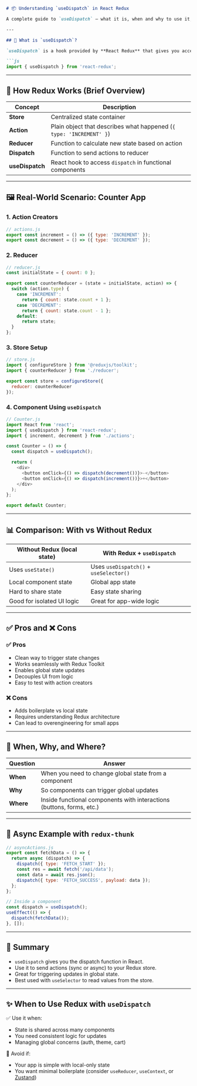 
```markdown
# 📦 Understanding `useDispatch` in React Redux

A complete guide to `useDispatch` — what it is, when and why to use it, and how it fits into the Redux ecosystem.

---

## 🧠 What is `useDispatch`?

`useDispatch` is a hook provided by **React Redux** that gives you access to the **dispatch function** from the Redux store. This allows your component to **send actions** to the store, triggering reducers to update global state.

```js
import { useDispatch } from 'react-redux';
```

---

## 🔧 How Redux Works (Brief Overview)

| Concept       | Description |
|--------------|-------------|
| **Store**     | Centralized state container |
| **Action**    | Plain object that describes what happened (`{ type: 'INCREMENT' }`) |
| **Reducer**   | Function to calculate new state based on action |
| **Dispatch**  | Function to send actions to reducer |
| **useDispatch** | React hook to access `dispatch` in functional components |

---

## 🖼 Real-World Scenario: Counter App

### 1. Action Creators

```js
// actions.js
export const increment = () => ({ type: 'INCREMENT' });
export const decrement = () => ({ type: 'DECREMENT' });
```

### 2. Reducer

```js
// reducer.js
const initialState = { count: 0 };

export const counterReducer = (state = initialState, action) => {
  switch (action.type) {
    case 'INCREMENT':
      return { count: state.count + 1 };
    case 'DECREMENT':
      return { count: state.count - 1 };
    default:
      return state;
  }
};
```

### 3. Store Setup

```js
// store.js
import { configureStore } from '@reduxjs/toolkit';
import { counterReducer } from './reducer';

export const store = configureStore({
  reducer: counterReducer
});
```

### 4. Component Using `useDispatch`

```js
// Counter.js
import React from 'react';
import { useDispatch } from 'react-redux';
import { increment, decrement } from './actions';

const Counter = () => {
  const dispatch = useDispatch();

  return (
    <div>
      <button onClick={() => dispatch(decrement())}>-</button>
      <button onClick={() => dispatch(increment())}>+</button>
    </div>
  );
};

export default Counter;
```

---

## 📊 Comparison: With vs Without Redux

| Without Redux (local state) | With Redux + `useDispatch` |
|-----------------------------|-----------------------------|
| Uses `useState()`           | Uses `useDispatch()` + `useSelector()` |
| Local component state       | Global app state            |
| Hard to share state         | Easy state sharing          |
| Good for isolated UI logic  | Great for app-wide logic    |

---

## ✅ Pros and ❌ Cons

### ✅ Pros
- Clean way to trigger state changes
- Works seamlessly with Redux Toolkit
- Enables global state updates
- Decouples UI from logic
- Easy to test with action creators

### ❌ Cons
- Adds boilerplate vs local state
- Requires understanding Redux architecture
- Can lead to overengineering for small apps

---

## 🤔 When, Why, and Where?

| Question | Answer |
|----------|--------|
| **When** | When you need to change global state from a component |
| **Why**  | So components can trigger global updates |
| **Where**| Inside functional components with interactions (buttons, forms, etc.) |

---

## 🔄 Async Example with `redux-thunk`

```js
// asyncActions.js
export const fetchData = () => {
  return async (dispatch) => {
    dispatch({ type: 'FETCH_START' });
    const res = await fetch('/api/data');
    const data = await res.json();
    dispatch({ type: 'FETCH_SUCCESS', payload: data });
  };
};

// Inside a component
const dispatch = useDispatch();
useEffect(() => {
  dispatch(fetchData());
}, []);
```

---

## 🧪 Summary

- `useDispatch` gives you the dispatch function in React.
- Use it to send actions (sync or async) to your Redux store.
- Great for triggering updates in global state.
- Best used with `useSelector` to read values from the store.

---

## ✨ When to Use Redux with `useDispatch`

✅ Use it when:
- State is shared across many components
- You need consistent logic for updates
- Managing global concerns (auth, theme, cart)

🚫 Avoid if:
- Your app is simple with local-only state
- You want minimal boilerplate (consider `useReducer`, `useContext`, or [Zustand](https://github.com/pmndrs/zustand))

